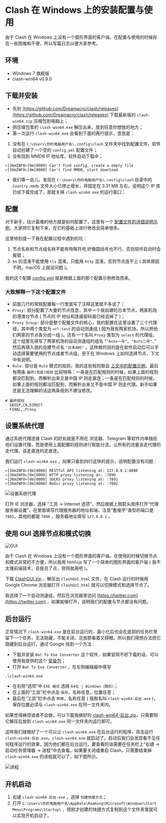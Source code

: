 # Clash 在 Windows 上的安装配置与使用

由于 Clash 在 Windows 上没有一个图形界面的客户端，在配置与使用的时候存在一些困难和不便，所以写篇日志以便大家参考。

## 环境

- Windows 7 旗舰版
- clash-win64 v0.8.0


## 下载并安装

- 先到 [https://github.com/Dreamacro/clash/releases](https://github.com/Dreamacro/clash/releases) 下载最新版的 `clash-win64.zip` 压缩包到电脑上；
- 把压缩包里的 `clash-win64.exe` 解压出来，放到任意你想放的地方；
- 第一次运行 `clash-win64.exe` 会看到下面的两行提示，意思是：
1. 没有在 `C:\Users\你的电脑用户名\.config\clash` 文件夹中找到配置文件，软件自动创建了一个空的 `config.yml` 配置文件；
2. 没有找到 MMDB IP 地址库，软件自动下载中；
```
←[36mINFO←[0m[0000] Can't find config, create a empty file
←[36mINFO←[0m[0000] Can't find MMDB, start download
```
- 我们等一会儿，发现在 `C:\Users\你的电脑用户名\.config\clash` 目录中的 `Country.mmdb` 文件大小已停止增长，并固定在 3.31 MB 左右，说明这个 IP 库已经下载完成了，那就关掉 `clash-win64.exe` 的运行窗口；


## 配置

对于新手，估计最难的地方就是如何配置了，这里有一个 [配置文件的详细说明示例](https://github.com/Hackl0us/SS-Rule-Snippet/blob/master/LAZY_RULES/clash.yml)，大家把它复制下来，在它的基础上进行修改会简单很多。

这里特别提一下我在配置过程中遇到的坑：

1. 节点名称和节点组名称不能有特殊符号,好像圆括号也不行，否则软件启动时会报错；
2. ss 的混淆不能使用 `tls` 混淆，只能用 `http` 混淆，否则节点连不上 ( 具体原因不明，macOS 上就没问题 )。

我的这个配置 [config.yml](https://github.com/meishixiu/note/blob/master/Clash/config.yml) 就是根据上面的那个配置示例修改而来。

### 大致解释一下这个配置文件

- 前面几行的常规配置每一行里面写了注释这里就不多说了；
- `Proxy:` 部分配置了大量的节点信息，其中一个我自建的日本节点，两家机场的港澳台节点 ( 节点的 IP 地址和连接密码我已经去掉了 )；
- `Proxy Group:` 部分是整个配置文件的核心，我的配置在这里设置了三个代理组，其中两个类型为 `url-test` 的自动测速组 ( 因为我有两家机场，所以把他们两家的节点各分成一组 )。还有一个名叫 `Proxy` 类型为 `select` 的代理组，这个组里先填写了两家机场的自动测速组的组名 “`"Auto一号", "Auto二号",`” 然后再填入我的自建节点名 `"日本AWS"` 。这样做的目的是在软件启动后可以手动选择需要使用的节点或者节点组，至于在 Windows 上如何选择节点，下文中有说明。
- `Rule:` 部分是 `Rule` 模式的规则，我的这些规则取自 [上文中的配置示例](https://github.com/Hackl0us/SS-Rule-Snippet/blob/master/LAZY_RULES/clash.yml)。最后有两条 `最终(兜底)规则` 比较特殊：一条是在匹配规则的时候，如果上面的规则都没匹配到，而解析出来又是中国 IP 则走直连；一条是在匹配规则的时候，如果上面的规则都没匹配到，而解析出来又不是中国 IP 则走代理。新手如果还是无法理解的话这两条规则不建议修改。

```
# 最终规则
- GEOIP,CN,DIRECT
- FINAL,,Proxy
```

## 设置系统代理

通过系统代理连接 Clash 的好处就是不用在 浏览器、Telegram 等软件内单独给他们设置代理，而是使用上面配置的规则进行智能分流，让所有的流量该走代理的走代理，该走直连的走直连。

我们运行 `clash-win64.exe` ，如果只看到四行这样的提示，说明配置没有问题：

```
←[36mINFO←[0m[0000] RESTful API listening at: 127.0.0.1:8080
←[36mINFO←[0m[0000] HTTP proxy listening at: :7890
←[36mINFO←[0m[0000] SOCKS proxy listening at: :7891
←[36mINFO←[0m[0000] Redir proxy listening at: :7892
```

![设置系统代理](https://github.com/meishixiu/note/raw/master/Clash/设置系统代理.png)

打开 IE 浏览器，选择 “工具 -> Internet 选项”，然后根据上图箭头顺序打开“代理服务器设置”，在里面填写代理服务器的地址和端，注意“套接字”类型的端口是 `7891`，其他的都是 `7890` ，服务器地址填写 `127.0.0.1` 。

## 使用 GUI 选择节点和模式切换

![GUI](https://github.com/meishixiu/note/raw/master/Clash/GUI.png)

由于 Clash 在 Windows 上没有一个图形界面的客户端，在使用的时候切换节点和模式非常的不方便，所以我用 html+js 写了一个简单的图形界面的客户端 ( 我不太懂前端技术，丑是丑了点，但将就用吧 )。

下载 [ClashGUI.zip](https://github.com/meishixiu/note/raw/master/Clash/ClashGUI.zip) ，解压出 `ClashGUI.html` 文件，在 Clash 运行的时候用 Google Chrome 浏览器打开 `ClashGUI.html` 就可以切换模式和选择节点了。

我选择了一个自动测速组，然后在浏览器里访问 [https://twitter.com](https://twitter.com) ，如果能够打开，说明我们的配置与节点都没有问题。


## 后台运行

正常情况下 `clash-win64.exe` 是在前台运行的，最小化后也会在底部的任务栏里留下一个任务，无法隐藏，不能关闭，总放那看着又碍眼。所以我们得想办法把它隐藏到后台运行，通过 Google 找到一个方法：

- 下载并安装 `Bat To Exe Converter` 这个软件，如果官网不好下载的话，可以使用我提供的这个 [安装包](https://github.com/meishixiu/note/raw/master/Clash/Bat_To_Exe_Converter.zip)；
- 打开 `Bat To Exe Converter` ，在左侧编辑器中填写

```
.\clash-win64.exe
```
- 在右侧“选项”中 `EXE 格式` 选择 `64位 | Windows（隐形）`；
- 在上面的“工具”栏中点击 `保存`，名称任意，位置任意；
- 最后在“工具”栏中点击 `转换`，名称任意 ( 我取名叫 `clash-win64-后台.exe` )，保存位置必须与 `clash-win64.exe` 在同一文件夹内。

如果觉得麻烦或者不会做，可以下载我做好的 [clash-win64-后台.zip](https://github.com/meishixiu/note/raw/master/Clash/clash-win64-后台.zip)，只需要把它解压后放到 `clash-win64.exe` 同一文件夹内运行即可。

这样我们就做好了一个可以让 `clash-win64.exe` 在后台运行的程序，双击运行 `clash-win64-后台.exe`，`clash-win64.exe` 就启动了。启动后我们会发现看不见任何程序运行的效果，因为他们都在后台运行。要查看的话需要在任务栏上“右键 -> 启动任务管理器 -> 进程”中去查看。如果要关闭或重启 Clash，只需要结束掉 `clash-win64.exe` 的进程就可以了，如下图所示。

![进程](https://github.com/meishixiu/note/raw/master/Clash/进程.png)


## 开机启动

1. 右键 `clash-win64-后台.exe` ，选择 `创建快捷方式`；
2. 打开 `C:\Users\你的电脑用户名\AppData\Roaming\Microsoft\Windows\Start Menu\Programs\Startup\` ，把刚才创建的快捷方式复制到这个文件夹里就可以实现开机启动了。
